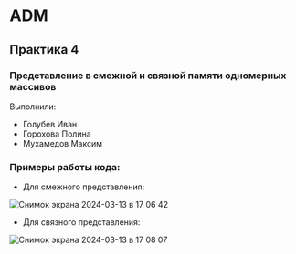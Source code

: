 # ADM
## Практика 4
### Представление в смежной и связной памяти одномерных массивов
Выполнили:
 - Голубев Иван
 - Горохова Полина
 - Мухамедов Максим

### Примеры работы кода: 
- Для смежного представления:

![Снимок экрана 2024-03-13 в 17 06 42](https://github.com/GorokhovaPolina/ADM/assets/128795394/df55e61a-d623-4090-9a4e-a01aaf4dd9cd)
- Для связного представления:

![Снимок экрана 2024-03-13 в 17 08 07](https://github.com/GorokhovaPolina/ADM/assets/128795394/e5fb5411-6b3f-4b83-bf83-63e6f7b406bf)
